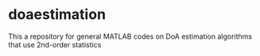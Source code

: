 # doaestimation
This a repository for general MATLAB codes on DoA estimation algorithms that use 2nd-order statistics
